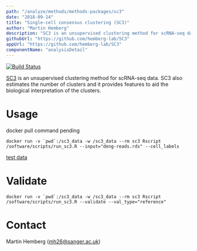 ```yaml
---
path: "/analyze/methods/methods-packages/sc3"
date: "2018-09-14"
title: "Single-cell consensus clustering (SC3)"
author: "Martin Hemberg"
description: "SC3 is an unsupervised clustering method for scRNA-seq data."
githubUrl: "https://github.com/hemberg-lab/SC3"
appUrl: "https://github.com/hemberg-lab/SC3"
componentName: "analysisDetail"
---
```


[![Build Status](http://www.bioconductor.org/shields/build/release/bioc/SC3.svg)](https://git.bioconductor.org/packages/SC3)

[SC3](http://bioconductor.org/packages/SC3) is an unsupervised clustering method for scRNA-seq data. SC3 also estimates the number of clusters and it provides features to aid the biological interpretation of the clusters.

# Usage

docker pull command pending

``docker run -v `pwd`:/sc3_data -w /sc3_data --rm sc3 Rscript /software/scripts/run_sc3.R --input="deng-reads.rds" --cell_labels ``

[test data](https://github.com/hemberg-lab/scRNA.seq.course/raw/master/deng/deng-reads.rds)

# Validate 
``docker run -v `pwd`:/sc3_data -w /sc3_data --rm sc3 Rscript /software/scripts/run_sc3.R --validate --val_type="reference"``

# Contact
Martin Hemberg (<a href="mailto://mh26@sanger.ac.uk">mh26@sanger.ac.uk</a>)